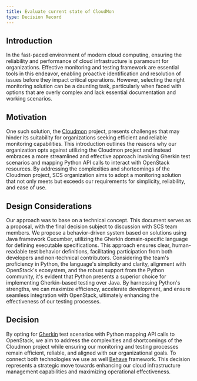 ```yaml
---
title: Evaluate current state of CloudMon
type: Decision Record
---
```


## Introduction

In the fast-paced environment of modern cloud computing, ensuring the reliability and performance
of cloud infrastructure is paramount for organizations. Effective monitoring and testing framework
are essential tools in this endeavor, enabling proactive identification and resolution of issues before
they impact critical operations. However, selecting the right monitoring solution can be a daunting task,
particularly when faced with options that are overly complex and lack essential documentation and working
scenarios.

## Motivation

One such solution, the [Cloudmon](https://stackmon.org/) project, presents challenges that may hinder its
suitability for organizations seeking efficient and reliable monitoring capabilities. This introduction
outlines the reasons why our organization opts against utilizing the Cloudmon project and instead embraces
a more streamlined and effective approach involving Gherkin test scenarios and mapping Python API calls to
interact with OpenStack resources. By addressing the complexities and shortcomings of the Cloudmon project,
SCS organization aims to adopt a monitoring solution that not only meets but exceeds our requirements for
simplicity, reliability, and ease of use.

## Design Considerations

Our approach was to base on a technical concept. This document serves as a proposal, with the final decision
subject to discussion with SCS team members. We propose a behavior-driven system based on solutions using Java framework
Cucumber, utilizing the Gherkin domain-specific language for defining executable specifications. This approach ensures
clear, human-readable test behavior definitions, facilitating participation from both developers and non-technical
contributors. Considering the team's proficiency in Python, the language's simplicity and clarity, alignment with
OpenStack's ecosystem, and the robust support from the Python community, it's evident that Python presents a superior
choice for implementing Gherkin-based testing over Java. By harnessing Python's strengths, we can maximize efficiency,
accelerate development, and ensure seamless integration with OpenStack, ultimately enhancing the effectiveness of our
testing processes.

## Decision

By opting for [Gherkin](https://cucumber.io/docs/gherkin/) test scenarios with Python mapping API calls to OpenStack,
we aim to address the complexities and shortcomings of the Cloudmon project while ensuring our monitoring and testing
processes remain efficient, reliable, and aligned with our organizational goals. To connect both technologies we use as
well [Behave](https://behave.readthedocs.io/en/latest/) framework. This decision represents a strategic move towards
enhancing our cloud infrastructure management capabilities and maximizing operational effectiveness.
